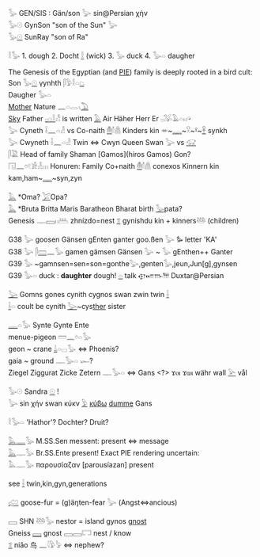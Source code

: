 𓅭 GEN/SIS : Gän/son 𓅬 sin@Persian χήν  
𓅭𓇳 GynSon "son of the Sun" 𓅬  
𓅭[𓇳](𓇳) SunRay "son of Ra"  

𓎛𓅭 1. dough 2. Docht [𓎛](𓎛) (wick) 3. 𓅭 duck  4. 𓅭𓏏 daugher  

The Genesis of the Egyptian (and [PIE](PIE)) family is deeply rooted in a bird cult:  
Son 𓅭[𓇳](𓇳) γynhth 𓋴𓅱𓎛𓏏[𓆇](𓆇)  
Daugher 𓅭𓏏  
[Mother](Musen) Nature 𓈖𓏏𓂋𓏯[𓅐](𓅐)  
[Sky](𓇯) Father [𓊪](𓊪)[𓏏](𓏏)[𓎛](𓎛)𓀭  is written [𓄿](𓄿) Air Häher Herr Er 𓊪𓅮𓄿𓏏𓏮𓏗  
𓅬 Cyneth 𓌢𓈖𓏏𓁐 vs  Co-naith [𓄟](𓄟)𓄠𓋤 Kinders kin 𓎂~[𓊃](𓊃)~𓎃~𓋩~[𓋹](𓋹) synkh  
𓅬 Cwyneth 𓌢𓈖𓏏𓁐 Twin ⇔ Cwyn Queen Swan 𓅬 vs [𓃟](𓃟)  
𓋴𓅁 Head of family  Shaman [Gamos](hiros Gamos) Gon?  
𓉔𓈖𓏌𓏲𓀀𓁐𓏥 Honuren: Family Co+naith [𓄟](𓄟)𓄠𓋤 conexos Kinnern kin kam,ham~[𓊃](𓊃)~syn,zyn  

[𓅓](𓅓) *Oma? [𓅯](𓅯)Opa?  
[𓅓](𓅓) *Bruta Britta Maris Baratheon Bharat birth [𓅭](𓅭)pata?  
Genesis 𓊃𓈙𓏮𓅹 zhnízdo=nest [𓆂](𓆂) gynishdu kin + kinners𓅸 (children)  



G38 𓅬 goosen Gänsen gEnten ganter goo.ßen 𓅬  𐦖 letter 'KA'  
G38 𓅬 𓋴[𓏠](𓏠)𓈖𓅭 gamen gämsen Gänsen 𓅬 ~ 𓅭 gEnthen++ Ganter  
G39 𓅭 ~gamnsen=sen=son=gonthe𓅬,genten𓅭,jeun,Jun[g],gynsen  
G39 𓅭𓏏 duck : **daughter** dough! [𓏏](𓏏) talk 𐎯𐎧𐎬𐎠 Duxtar@Persian  

[𓅬](𓅬) Gomns gones cynith cygnos swan zwin twin [𓌢](𓌢)  
[𓌢](𓌢)𓏏 coult be cynith [𓅬](𓅬)~cys[ther](ther) sister  

[𓊃](𓊃)𓏏𓅭 Synte Gynte Ente  
menue-pigeon   𓏠𓈖𓏌𓏏𓅭  
geon ~ crane   [𓍑](𓍑)𓏏𓊌𓅭 ⇔ Phoenis?  
gaia ~ ground  𓊃𓅭𓏏 𓆱?  
Ziegel Ziggurat Zicke Zetern 𓊃𓅭𓏏 ⇔  Gans <?> ϫⲟⲓ ϫⲱⲓ währ wall [𓅪](𓅪) vål  

𓅭𓇳 Sandra [𓇳](𓇳) !  
𓅬 sin χήν swan κύκν [𓅱](𓅱) [κύβω](cover) [dumme](𓉐) Gans  


𓎛𓅭𓏏 'Hathor'? Dochter? Druit?  

[𓅓](𓅓)[𓊃](𓊃)𓅭 M.SS.Sen messent: present ⇔ message  
[𓅓](𓅓)𓊃𓅭 Br.SS.Ente present! Exact PIE rendering uncertain:  
𓅓𓊃𓅭 παρουσίαζαν [parousíazan] present  

see [𓌢](𓌢) twin,kin,gyn,generations  

[𓅾](𓅾) goose-fur = (g)äŋten-fear 𓅬 (Angst⇔ancious)  

𓈙 SHN 𓅸𓅭 nestor = island gynos [gnost](gnost)  
Gneiss [𓈙](𓈙) gnost 𓈙𓈙𓉐 nest / know  
[𓆂](𓆂) niǎo 鸟 𓈖𓇋𓅱𓅦  ⇔ nephew?  
